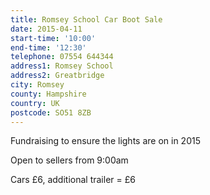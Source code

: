 ```yaml
---
title: Romsey School Car Boot Sale
date: 2015-04-11
start-time: '10:00'
end-time: '12:30'
telephone: 07554 644344
address1: Romsey School
address2: Greatbridge
city: Romsey
county: Hampshire
country: UK
postcode: SO51 8ZB
---
```

Fundraising to ensure the lights are on in 2015

Open to sellers from 9:00am

Cars £6, additional trailer = £6
